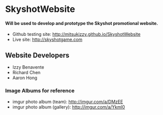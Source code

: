 # SkyshotWebsite
#### Will be used to develop and prototype the Skyshot promotional website.
* Github testing site: http://mitsukizzy.github.io/SkyshotWebsite
* Live site: http://skyshotgame.com

## Website Developers
* Izzy Benavente
* Richard Chen
* Aaron Hong

### Image Albums for reference
* imgur photo album (team): http://imgur.com/a/DMzEE
* imgur photo album (gallery): http://imgur.com/a/Ykml0